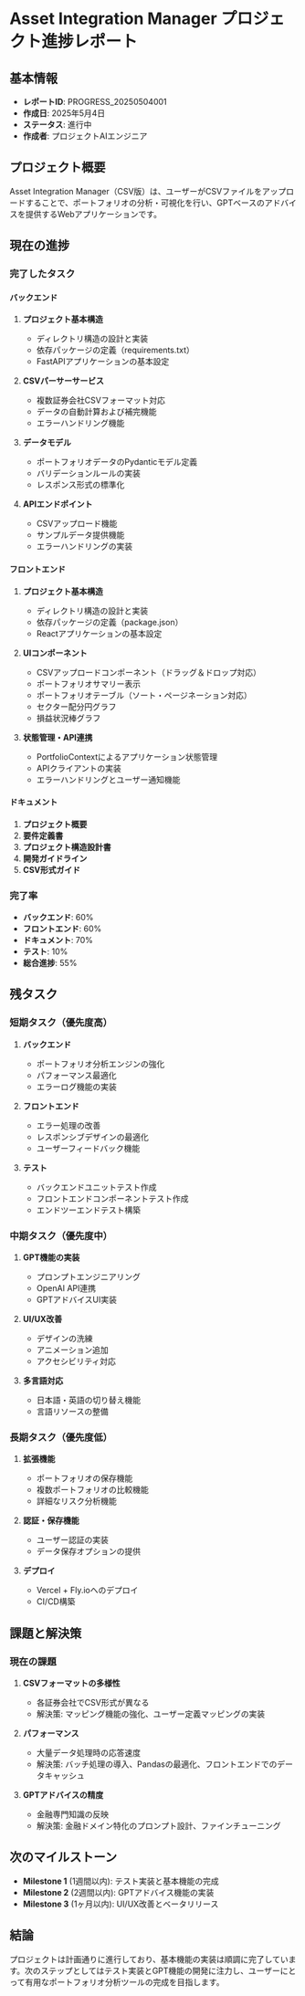 # Asset Integration Manager プロジェクト進捗レポート

## 基本情報

- **レポートID**: PROGRESS_20250504001
- **作成日**: 2025年5月4日
- **ステータス**: 進行中
- **作成者**: プロジェクトAIエンジニア

## プロジェクト概要

Asset Integration Manager（CSV版）は、ユーザーがCSVファイルをアップロードすることで、ポートフォリオの分析・可視化を行い、GPTベースのアドバイスを提供するWebアプリケーションです。

## 現在の進捗

### 完了したタスク

#### バックエンド

1. **プロジェクト基本構造**
   - ディレクトリ構造の設計と実装
   - 依存パッケージの定義（requirements.txt）
   - FastAPIアプリケーションの基本設定

2. **CSVパーサーサービス**
   - 複数証券会社CSVフォーマット対応
   - データの自動計算および補完機能
   - エラーハンドリング機能

3. **データモデル**
   - ポートフォリオデータのPydanticモデル定義
   - バリデーションルールの実装
   - レスポンス形式の標準化

4. **APIエンドポイント**
   - CSVアップロード機能
   - サンプルデータ提供機能
   - エラーハンドリングの実装

#### フロントエンド

1. **プロジェクト基本構造**
   - ディレクトリ構造の設計と実装
   - 依存パッケージの定義（package.json）
   - Reactアプリケーションの基本設定

2. **UIコンポーネント**
   - CSVアップロードコンポーネント（ドラッグ＆ドロップ対応）
   - ポートフォリオサマリー表示
   - ポートフォリオテーブル（ソート・ページネーション対応）
   - セクター配分円グラフ
   - 損益状況棒グラフ

3. **状態管理・API連携**
   - PortfolioContextによるアプリケーション状態管理
   - APIクライアントの実装
   - エラーハンドリングとユーザー通知機能

#### ドキュメント

1. **プロジェクト概要**
2. **要件定義書**
3. **プロジェクト構造設計書**
4. **開発ガイドライン**
5. **CSV形式ガイド**

### 完了率

- **バックエンド**: 60%
- **フロントエンド**: 60%
- **ドキュメント**: 70%
- **テスト**: 10%
- **総合進捗**: 55%

## 残タスク

### 短期タスク（優先度高）

1. **バックエンド**
   - ポートフォリオ分析エンジンの強化
   - パフォーマンス最適化
   - エラーログ機能の実装

2. **フロントエンド**
   - エラー処理の改善
   - レスポンシブデザインの最適化
   - ユーザーフィードバック機能

3. **テスト**
   - バックエンドユニットテスト作成
   - フロントエンドコンポーネントテスト作成
   - エンドツーエンドテスト構築

### 中期タスク（優先度中）

1. **GPT機能の実装**
   - プロンプトエンジニアリング
   - OpenAI API連携
   - GPTアドバイスUI実装

2. **UI/UX改善**
   - デザインの洗練
   - アニメーション追加
   - アクセシビリティ対応

3. **多言語対応**
   - 日本語・英語の切り替え機能
   - 言語リソースの整備

### 長期タスク（優先度低）

1. **拡張機能**
   - ポートフォリオの保存機能
   - 複数ポートフォリオの比較機能
   - 詳細なリスク分析機能

2. **認証・保存機能**
   - ユーザー認証の実装
   - データ保存オプションの提供

3. **デプロイ**
   - Vercel + Fly.ioへのデプロイ
   - CI/CD構築

## 課題と解決策

### 現在の課題

1. **CSVフォーマットの多様性**
   - 各証券会社でCSV形式が異なる
   - 解決策: マッピング機能の強化、ユーザー定義マッピングの実装

2. **パフォーマンス**
   - 大量データ処理時の応答速度
   - 解決策: バッチ処理の導入、Pandasの最適化、フロントエンドでのデータキャッシュ

3. **GPTアドバイスの精度**
   - 金融専門知識の反映
   - 解決策: 金融ドメイン特化のプロンプト設計、ファインチューニング

## 次のマイルストーン

- **Milestone 1** (1週間以内): テスト実装と基本機能の完成
- **Milestone 2** (2週間以内): GPTアドバイス機能の実装
- **Milestone 3** (1ヶ月以内): UI/UX改善とベータリリース

## 結論

プロジェクトは計画通りに進行しており、基本機能の実装は順調に完了しています。次のステップとしてはテスト実装とGPT機能の開発に注力し、ユーザーにとって有用なポートフォリオ分析ツールの完成を目指します。
